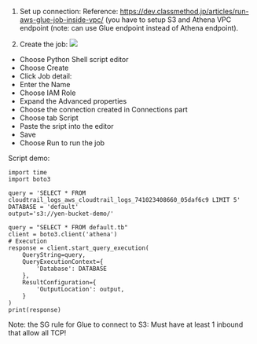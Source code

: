 1. Set up connection: Reference: https://dev.classmethod.jp/articles/run-aws-glue-job-inside-vpc/ (you have to setup S3 and Athena VPC endpoint (note: can use Glue endpoint instead of Athena endpoint).

2. Create the job:
![](https://s3.us-west-2.amazonaws.com/secure.notion-static.com/e634f70d-66b4-4f66-9f59-7a54d3d1bb40/Untitled.png?X-Amz-Algorithm=AWS4-HMAC-SHA256&X-Amz-Content-Sha256=UNSIGNED-PAYLOAD&X-Amz-Credential=AKIAT73L2G45EIPT3X45%2F20220417%2Fus-west-2%2Fs3%2Faws4_request&X-Amz-Date=20220417T093546Z&X-Amz-Expires=86400&X-Amz-Signature=5b1cfba6ce46f5dedd732bf6b551d080882319e27f73f7f16d7d2b5b0f5fc900&X-Amz-SignedHeaders=host&response-content-disposition=filename%20%3D%22Untitled.png%22&x-id=GetObject)

- Choose Python Shell script editor
- Choose Create
- Click Job detail:
- Enter the Name
- Choose IAM Role
- Expand the Advanced properties
- Choose the connection created in Connections part
- Choose tab Script
- Paste the sript into the editor
- Save
- Choose Run to run the job 

Script demo:
```
import time
import boto3

query = 'SELECT * FROM cloudtrail_logs_aws_cloudtrail_logs_741023408660_05daf6c9 LIMIT 5'
DATABASE = 'default'
output='s3://yen-bucket-demo/'

query = "SELECT * FROM default.tb"
client = boto3.client('athena')
# Execution
response = client.start_query_execution(
    QueryString=query,
    QueryExecutionContext={
        'Database': DATABASE
    },
    ResultConfiguration={
        'OutputLocation': output,
    }
)
print(response)
``` 

Note: the SG rule for Glue to connect to S3: Must have at least 1 inbound that allow all TCP! 

